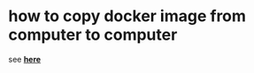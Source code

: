 # how to copy docker image from computer to computer

see **[here](https://github.com/tuana9a/infrastructure-as-code/tree/main/local/gitlab-server#how-to-transfer-docker-images-from-computers-to-computers)**
